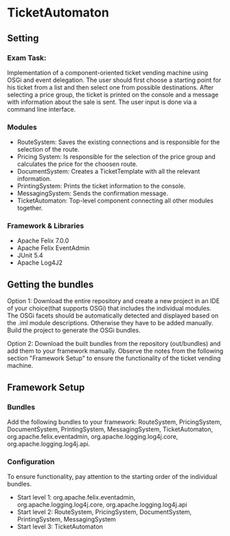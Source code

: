 # TicketAutomaton
## Setting
### Exam Task:
Implementation of a component-oriented ticket vending machine using OSGi and event delegation. 
The user should first choose a starting point for his ticket from a list and then select one from possible destinations. 
After selecting a price group, the ticket is printed on the console and a message with information about the sale is sent.
The user input is done via a command line interface. 

### Modules
- RouteSystem: Saves the existing connections and is responsible for the selection of the route.
- Pricing System: Is responsible for the selection of the price group and calculates the price for the choosen route.
- DocumentSystem: Creates a TicketTemplate with all the relevant information.
- PrintingSystem: Prints the ticket information to the console.
- MessagingSystem: Sends the confirmation message.
- TicketAutomaton: Top-level component connecting all other modules together.

### Framework & Libraries
- Apache Felix 7.0.0
- Apache Felix EventAdmin
- JUnit 5.4
- Apache Log4J2

## Getting the bundles
Option 1:
Download the entire repository and create a new project in an IDE of your choice(that supports OSGi) that includes the individual modules. 
The OSGi facets should be automatically detected and displayed based on the .iml module descriptions. Otherwise they have to be added manually. 
Build the project to generate the OSGi bundles. 

Option 2:
Download the built bundles from the repository (out/bundles) and add them to your framework manually. 
Observe the notes from the following section "Framework Setup" to ensure the functionality of the ticket vending machine.

## Framework Setup
### Bundles
Add the following bundles to your framework: RouteSystem, PricingSystem, DocumentSystem, PrintingSystem, MessagingSystem, TicketAutomaton, 
org.apache.felix.eventadmin, org.apache.logging.log4j.core, org.apache.logging.log4j.api.

### Configuration
To ensure functionality, pay attention to the starting order of the individual bundles.
- Start level 1: org.apache.felix.eventadmin, org.apache.logging.log4j.core, org.apache.logging.log4j.api
- Start level 2: RouteSystem, PricingSystem, DocumentSystem, PrintingSystem, MessagingSystem
- Start level 3: TicketAutomaton
